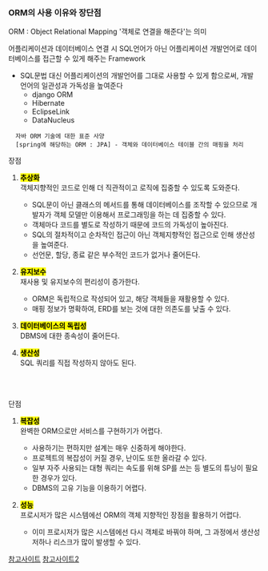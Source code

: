 ### ORM의 사용 이유와 장단점

ORM : Object Relational Mapping '객체로 연결을 해준다'는 의미 </br>

어플리케이션과 데이터베이스 연결 시 SQL언어가 아닌 어플리케이션 개발언어로 데이터베이스를 접근할 수 있게 해주는 Framework
* SQL문법 대신 어플리케이션의 개발언어를 그대로 사용할 수 있게 함으로써, 개발 언어의 일관성과 가독성을 높여준다
  * django ORM
  * Hibernate
  * EclipseLink
  * DataNucleus
```
  자바 ORM 기술에 대한 표준 사양
  [spring에 해당하는 ORM : JPA] - 객체와 데이터베이스 테이블 간의 매핑을 처리
```
장점
1. <mark>**추상화**</mark> </br>
   객체지향적인 코드로 인해 더 직관적이고 로직에 집중할 수 있도록 도와준다.
    * SQL문이 아닌 클래스의 메서드를 통해 데이터베이스를 조작할 수 있으므로 개발자가 객체 모델만 이용해서 프로그래밍을 하는 데 집중할 수 있다.
    * 객체마다 코드를 별도로 작성하기 때문에 코드의 가독성이 높아진다.
    * SQL의 절차적이고 순차적인 접근이 아닌 객체지향적인 접근으로 인해 생산성을 높여준다.
    * 선언문, 할당, 종료 같은 부수적인 코드가 없거나 줄어든다.
      
2. <mark>**유지보수**</mark> </br>
   재사용 및 유지보수의 편리성이 증가한다.
    * ORM은 독립적으로 작성되어 있고, 해당 객체들을 재활용할 수 있다.
    * 매핑 정보가 명확하여, ERD를 보는 것에 대한 의존도를 낮출 수 있다.

3. <mark>**데이터베이스의 독립성**</mark> </br>
   DBMS에 대한 종속성이 줄어든다.

4. <mark>**생산성**</mark> </br>
   SQL 쿼리를 직접 작성하지 않아도 된다.
</br>
</br>

단점
1. <mark>**복잡성**</mark> </br>
   완벽한 ORM으로만 서비스를 구현하기가 어렵다.
   * 사용하기는 편하지만 설계는 매우 신중하게 해야한다.
   * 프로젝트의 복잡성이 커질 경우, 난이도 또한 올라갈 수 있다.
   * 일부 자주 사용되는 대형 쿼리는 속도를 위해 SP를 쓰는 등 별도의 튜닝이 필요한 경우가 있다.
   * DBMS의 고유 기능을 이용하기 어렵다.
     
2. <mark>**성능**</mark> </br>
   프로시저가 많은 시스템에선 ORM의 객체 지향적인 장점을 활용하기 어렵다.
   * 이미 프로시저가 많은 시스템에선 다시 객체로 바꿔야 하며, 그 과정에서 생산성 저하나 리스크가 많이 발생할 수 있다.


[참고사이트](https://eun-jeong.tistory.com/31)
[참고사이트2](https://www.gdschongik.com/backend-study/subject/6)
